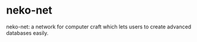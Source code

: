 # neko-net
neko-net: a network for computer craft which lets users to create advanced databases easily.
